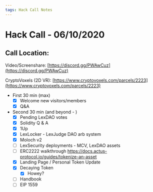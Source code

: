```yaml
---
tags: Hack Call Notes
---
```


# Hack Call - 06/10/2020

## Call Location:

Video/Screenshare: [https://discord.gg/PWAwCuz](https://discord.gg/PWAwCuz)

CryptoVoxels (2D VR): [https://www.cryptovoxels.com/parcels/2223](https://www.cryptovoxels.com/parcels/2223)

- First 30 min (max)
    - [x]  Welcome new visitors/members
    - [x]  Q&A

- Second 30 min (and beyond - )
    - [x]  Pending LexDAO votes
    - [x]  Solidity Q & A
    - [x] 1Up
    - [x]  LexLocker - LexJudge DAO arb system
    - [x] Moloch v2
    - [ ]  LexSecurity deployments - MCV, LexDAO assets
    - [ ]  ERC2222 walkthrough https://docs.actus-protocol.io/guides/tokenize-an-asset
    - [x]  Landing Page / Personal Token Update
    - [x] Decaying Token
        - [x] Howey?
    - [ ]  Handbook
    - [ ] EIP 1559
